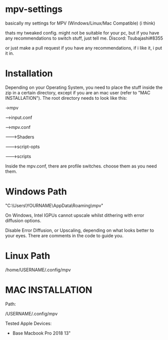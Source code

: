 # mpv-settings
basically my settings for MPV (Windows/Linux/Mac Compatible) (i think)

thats my tweaked config.
might not be suitable for your pc, but if you have any recommendations to switch stuff, just tell me.
Discord: Tsubajashi#8355

or just make a pull request if you have any recommendations, if i like it, i put it in.

# Installation
Depending on your Operating System, you need to place the stuff inside the zip in a certain directory, except if you are an mac user (refer to "MAC INSTALLATION").
The root directory needs to look like this:

->mpv

-->input.conf

-->mpv.conf

--->Shaders

--->script-opts

--->scripts

Inside the mpv.conf, there are profile switches. choose them as you need them.
# Windows Path
"C:\Users\YOURNAME\AppData\Roaming\mpv"

On Windows, Intel IGPUs cannot upscale whilst dithering with error diffusion options.

Disable Error Diffusion, or Upscaling, depending on what looks better to your eyes. There are comments in the code to guide you.

# Linux Path
/home/USERNAME/.config/mpv

# MAC INSTALLATION
Path:

/USERNAME/.config/mpv

Tested Apple Devices:

- Base Macbook Pro 2018 13"
